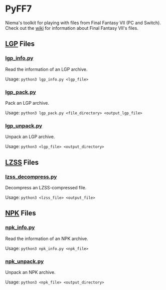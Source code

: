 # PyFF7
Niema's toolkit for playing with files from Final Fantasy VII (PC and Switch). Check out the [wiki](../../wiki) for information about Final Fantasy VII's files.

## [LGP](../../wiki/LGP-Format) Files
### [lgp_info.py](lgp_info.py)
Read the information of an LGP archive.

Usage: `python3 lgp_info.py <lgp_file>`

### [lgp_pack.py](lgp_pack.py)
Pack an LGP archive.

Usage: `python3 lgp_pack.py <file_directory> <output_lgp_file>`

### [lgp_unpack.py](lgp_unpack.py)
Unpack an LGP archive.

Usage: `python3 <lgp_file> <output_directory>`

## [LZSS](../../wiki/LZSS-Format) Files
### [lzss_decompress.py](lzss_decompress.py)
Decompress an LZSS-compressed file.

Usage: `python3 <lzss_file> <output_file>`

## [NPK](../../wiki/NPK-Format) Files
### [npk_info.py](npk_info.py)
Read the information of an NPK archive.

Usage: `python3 npk_info.py <npk_file>`

### [npk_unpack.py](npk_unpack.py)
Unpack an NPK archive.

Usage: `python3 <npk_file> <output_directory>`
